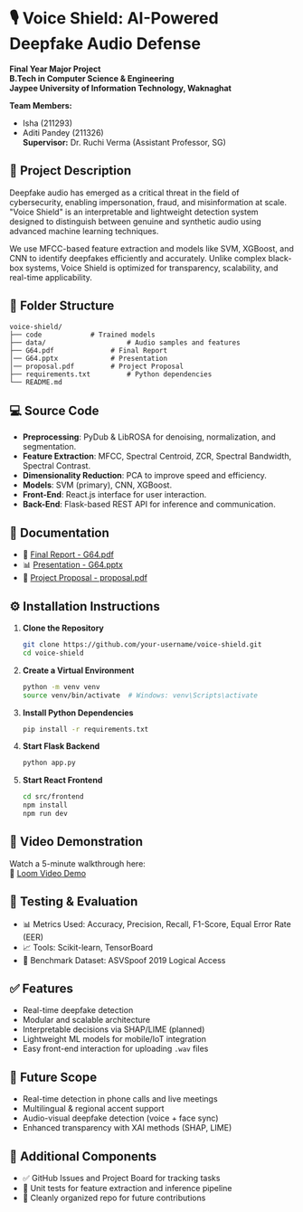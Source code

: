 
# 🎙️ Voice Shield: AI-Powered Deepfake Audio Defense

**Final Year Major Project**  
**B.Tech in Computer Science & Engineering**  
**Jaypee University of Information Technology, Waknaghat**  

**Team Members:**  
- Isha (211293)  
- Aditi Pandey (211326)  
**Supervisor:** Dr. Ruchi Verma (Assistant Professor, SG)  

## 🧠 Project Description

Deepfake audio has emerged as a critical threat in the field of cybersecurity, enabling impersonation, fraud, and misinformation at scale. "Voice Shield" is an interpretable and lightweight detection system designed to distinguish between genuine and synthetic audio using advanced machine learning techniques.

We use MFCC-based feature extraction and models like SVM, XGBoost, and CNN to identify deepfakes efficiently and accurately. Unlike complex black-box systems, Voice Shield is optimized for transparency, scalability, and real-time applicability.

## 📁 Folder Structure

```
voice-shield/
├── code            # Trained models
├── data/                    # Audio samples and features
├── G64.pdf              # Final Report
│── G64.pptx             # Presentation
│── proposal.pdf         # Project Proposal
├── requirements.txt         # Python dependencies
└── README.md
```

## 💻 Source Code

- **Preprocessing**: PyDub & LibROSA for denoising, normalization, and segmentation.
- **Feature Extraction**: MFCC, Spectral Centroid, ZCR, Spectral Bandwidth, Spectral Contrast.
- **Dimensionality Reduction**: PCA to improve speed and efficiency.
- **Models**: SVM (primary), CNN, XGBoost.
- **Front-End**: React.js interface for user interaction.
- **Back-End**: Flask-based REST API for inference and communication.

## 📜 Documentation

- 📄 [Final Report - G64.pdf](./documentation/G64.pdf)  
- 📊 [Presentation - G64.pptx](./documentation/G64.pptx)  
- 📝 [Project Proposal - proposal.pdf](./documentation/proposal.pdf)  

## ⚙️ Installation Instructions

1. **Clone the Repository**
   ```bash
   git clone https://github.com/your-username/voice-shield.git
   cd voice-shield
   ```

2. **Create a Virtual Environment**
   ```bash
   python -m venv venv
   source venv/bin/activate  # Windows: venv\Scripts\activate
   ```

3. **Install Python Dependencies**
   ```bash
   pip install -r requirements.txt
   ```

4. **Start Flask Backend**
   ```bash
   python app.py
   ```

5. **Start React Frontend**
   ```bash
   cd src/frontend
   npm install
   npm run dev
   ```

## 🎥 Video Demonstration

Watch a 5-minute walkthrough here:  
🔗 [Loom Video Demo](https://www.loom.com/share/70c2e4323be14bb5a3594d2f2389bd6c?sid=307cb41e-b3e5-4b6f-9ab0-8ad56d0fc049)

## 🧪 Testing & Evaluation

- 📊 Metrics Used: Accuracy, Precision, Recall, F1-Score, Equal Error Rate (EER)
- 📈 Tools: Scikit-learn, TensorBoard
- 🧪 Benchmark Dataset: ASVSpoof 2019 Logical Access

## ✅ Features

- Real-time deepfake detection
- Modular and scalable architecture
- Interpretable decisions via SHAP/LIME (planned)
- Lightweight ML models for mobile/IoT integration
- Easy front-end interaction for uploading `.wav` files

## 🚀 Future Scope

- Real-time detection in phone calls and live meetings
- Multilingual & regional accent support
- Audio-visual deepfake detection (voice + face sync)
- Enhanced transparency with XAI methods (SHAP, LIME)

## 📌 Additional Components

- ✅ GitHub Issues and Project Board for tracking tasks
- 🧪 Unit tests for feature extraction and inference pipeline
- 📂 Cleanly organized repo for future contributions
